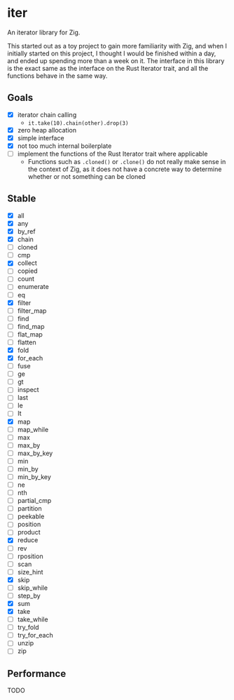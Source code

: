 # iter
An iterator library for Zig.

This started out as a toy project to gain more familiarity with Zig, and when I initially started on this project, I thought I would be finished within a day, and ended up spending more than a week on it. The interface in this library is the exact same as the interface on the Rust Iterator trait, and all the functions behave in the same way.

## Goals
- [x] iterator chain calling
    - ```it.take(10).chain(other).drop(3)```
- [x] zero heap allocation
- [x] simple interface
- [x] not too much internal boilerplate
- [ ] implement the functions of the Rust Iterator trait where applicable
  - Functions such as `.cloned()` or `.clone()` do not really make sense in the context of Zig, as it does not have a concrete way to determine whether or not something can be cloned

## Stable
- [x] all
- [x] any
- [x] by_ref
- [x] chain
- [ ] cloned
- [ ] cmp
- [x] collect
- [ ] copied
- [ ] count
- [ ] enumerate
- [ ] eq
- [x] filter
- [ ] filter_map
- [ ] find
- [ ] find_map
- [ ] flat_map
- [ ] flatten
- [x] fold
- [x] for_each
- [ ] fuse
- [ ] ge
- [ ] gt
- [ ] inspect
- [ ] last
- [ ] le
- [ ] lt
- [x] map
- [ ] map_while
- [ ] max
- [ ] max_by
- [ ] max_by_key
- [ ] min
- [ ] min_by
- [ ] min_by_key
- [ ] ne
- [ ] nth
- [ ] partial_cmp
- [ ] partition
- [ ] peekable
- [ ] position
- [ ] product
- [x] reduce
- [ ] rev
- [ ] rposition
- [ ] scan
- [ ] size_hint
- [x] skip
- [ ] skip_while
- [ ] step_by
- [x] sum
- [x] take
- [ ] take_while
- [ ] try_fold
- [ ] try_for_each
- [ ] unzip
- [ ] zip

## Performance
TODO